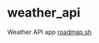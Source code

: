 # weather_api
Weather API app [roadmap.sh](https://roadmap.sh/projects/weather-api-wrapper-service)
